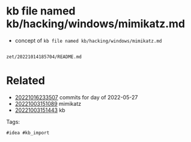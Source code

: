 # kb file named kb/hacking/windows/mimikatz.md

- concept of `kb file named kb/hacking/windows/mimikatz.md`

```
```

` zet/20221014185704/README.md `

# Related

- [20221016233507](/zet/20221016233507/README.md) commits for day of 2022-05-27
- [20221003151089](/zet/20221003151089/README.md) mimikatz
- [20221003151443](/zet/20221003151443/README.md) kb

Tags:

    #idea #kb_import
